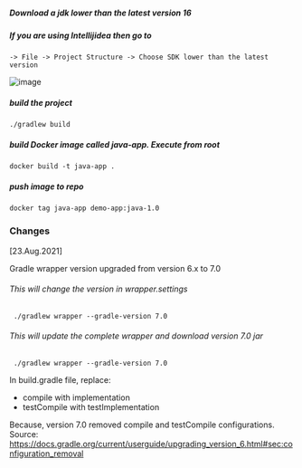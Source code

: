 ##### Download a jdk lower than the latest version 16
##### If you are using Intellijidea then go to 

    -> File -> Project Structure -> Choose SDK lower than the latest version

![image](https://github.com/helloakash1701/aws-ec2-java-gradle-deploy/assets/80618499/d9c9c0a0-7d74-4577-83c9-de1f2230e31a)


##### build the project

    ./gradlew build

##### build Docker image called java-app. Execute from root

    docker build -t java-app .
    
##### push image to repo 

    docker tag java-app demo-app:java-1.0
    

### Changes
[23.Aug.2021]

Gradle wrapper version upgraded from version 6.x to 7.0 
        
###### This will change the version in wrapper.settings

     ./gradlew wrapper --gradle-version 7.0

###### This will update the complete wrapper and download version 7.0 jar

     ./gradlew wrapper --gradle-version 7.0

In build.gradle file, replace:
- compile with implementation 
- testCompile with testImplementation

Because, version 7.0 removed compile and testCompile configurations.
Source: https://docs.gradle.org/current/userguide/upgrading_version_6.html#sec:configuration_removal
